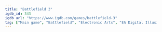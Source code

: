 ```yaml
---
title: "Battlefield 3"
igdb_id: 343
igdb_url: "https://www.igdb.com/games/battlefield-3"
tag: ["Main game", "Battlefield", "Electronic Arts", "EA Digital Illusions CE", "Shooter", "Single player", "Multiplayer", "Co-operative", "First person", "Third person", "Bird view / Isometric", "Action", "Stealth", "Warfare"]
---
```

